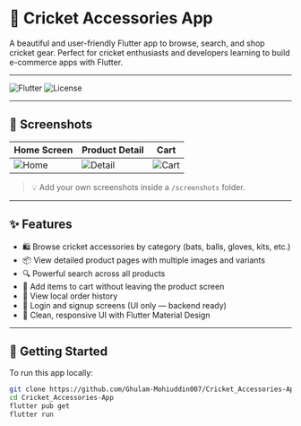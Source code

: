 # 🏏 Cricket Accessories App

A beautiful and user-friendly Flutter app to browse, search, and shop cricket gear. Perfect for cricket enthusiasts and developers learning to build e-commerce apps with Flutter.

---

![Flutter](https://img.shields.io/badge/Flutter-Framework-blue)
![License](https://img.shields.io/badge/License-MIT-green)

---

## 📱 Screenshots

| Home Screen | Product Detail | Cart |
|-------------|----------------|------|
| ![Home](screenshots/home.png) | ![Detail](screenshots/detail.png) | ![Cart](screenshots/cart.png) |

> 💡 Add your own screenshots inside a `/screenshots` folder.

---

## ✨ Features

- 🛍️ Browse cricket accessories by category (bats, balls, gloves, kits, etc.)
- 📦 View detailed product pages with multiple images and variants
- 🔍 Powerful search across all products
- 🛒 Add items to cart without leaving the product screen
- 🧾 View local order history
- 🔐 Login and signup screens (UI only — backend ready)
- 🎯 Clean, responsive UI with Flutter Material Design

---

## 🚀 Getting Started

To run this app locally:

```bash
git clone https://github.com/Ghulam-Mohiuddin007/Cricket_Accessories-App.git
cd Cricket_Accessories-App
flutter pub get
flutter run
